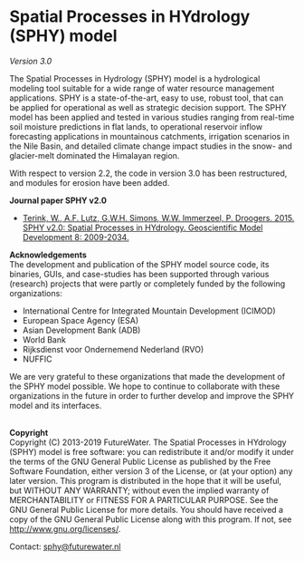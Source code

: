 # Spatial Processes in HYdrology (SPHY) model
<i>Version 3.0</i>

The Spatial Processes in Hydrology (SPHY) model is a hydrological modeling tool suitable for a wide range of water resource management applications. SPHY is a state-of-the-art, easy to use, robust tool, that can be applied for operational as well as strategic decision support. The SPHY model has been applied and tested in various studies ranging from real-time soil moisture predictions in flat lands, to operational reservoir inflow forecasting applications in mountainous catchments, irrigation scenarios in the Nile Basin, and detailed climate change impact studies in the snow- and glacier-melt dominated the Himalayan region.

With respect to version 2.2, the code in version 3.0 has been restructured, and modules for erosion have been added.

<b>Journal paper SPHY v2.0</b>
<ul>

<li><a href="http://www.geosci-model-dev.net/8/2009/2015/gmd-8-2009-2015.pdf" target="_blank">Terink, W., A.F. Lutz, G.W.H. Simons, W.W. Immerzeel, P. Droogers. 2015. SPHY v2.0: Spatial Processes in HYdrology. Geoscientific Model Development 8: 2009-2034.</a></li>

</ul>

<b>Acknowledgements</b></br>
The development and publication of the SPHY model source code, its binaries, GUIs, and case-studies has been supported through various (research) projects that were partly or completely funded by the following organizations:
<ul>
<li>International Centre for Integrated Mountain Development (ICIMOD)</li>
<li>European Space Agency (ESA)</li>
<li>Asian Development Bank  (ADB)</li>
<li>World Bank</li>
<li>Rijksdienst voor Ondernemend Nederland (RVO)</li>
<li>NUFFIC</li>
</ul>
We are very grateful to these organizations that made the development of the SPHY model possible. 
We hope to continue to collaborate with these organizations in the future in order to further develop and improve the SPHY model and its interfaces.

<br><b>Copyright</b></br>
Copyright (C) 2013-2019 FutureWater. The Spatial Processes in HYdrology (SPHY) model is free software: you can redistribute it and/or modify it under the terms of the GNU General Public License as published by the Free Software Foundation, either version 3 of the License, or (at your option) any later version. This program is distributed in the hope that it will be useful, but WITHOUT ANY WARRANTY; without even the implied warranty of MERCHANTABILITY or FITNESS FOR A PARTICULAR PURPOSE. See the GNU General Public License for more details. You should have received a copy of the GNU General Public License along with this program. If not, see <a href="http://www.gnu.org/licenses/" target="_blank">http://www.gnu.org/licenses/</a>.

Contact:
sphy@futurewater.nl
